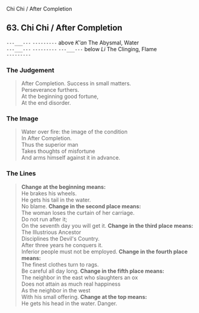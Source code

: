 Chi Chi / After Completion
## 63. Chi Chi / After Completion
``---___---``
``---------`` above _K'an_ The Abysmal, Water  
``---___---``
``---------``
``---___---`` below _Li_ The Clinging, Flame  
``---------``
### The Judgement
> After Completion. Success in small matters.  
 Perseverance furthers.  
 At the beginning good fortune,  
 At the end disorder.
### The Image
> Water over fire: the image of the condition  
 In After Completion.  
 Thus the superior man  
 Takes thoughts of misfortune  
 And arms himself against it in advance.
### The Lines

 > **Change at the beginning means:**  
 He brakes his wheels.  
 He gets his tail in the water.  
 No blame.
 > **Change in the second place means:**  
 The woman loses the curtain of her carriage.  
 Do not run after it;  
 On the seventh day you will get it.
 > **Change in the third place means:**  
 The Illustrious Ancestor  
 Disciplines the Devil's Country.  
 After three years he conquers it.  
 Inferior people must not be employed.
 > **Change in the fourth place means:**  
 The finest clothes turn to rags.  
 Be careful all day long.
 > **Change in the fifth place means:**  
 The neighbor in the east who slaughters an ox  
 Does not attain as much real happiness  
 As the neighbor in the west  
 With his small offering.
 > **Change at the top means:**  
 He gets his head in the water. Danger.



